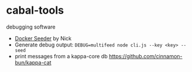 # cabal-tools
debugging software

* [Docker Seeder](https://hub.docker.com/r/cabalclub/cabal-seeder/) by Nick
* Generate debug output: `DEBUG=multifeed node cli.js --key <key> --seed`
* print messages from a kappa-core db https://github.com/cinnamon-bun/kappa-cat

